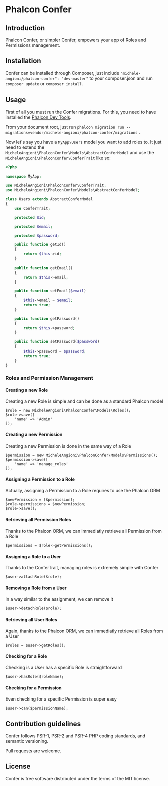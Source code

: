 # Phalcon Confer

## Introduction

Phalcon Confer, or simpler Confer, empowers your app of Roles and Permissions management.   

## Installation
 
Confer can be installed through Composer, just include `"michele-angioni/phalcon-confer": "dev-master"` to your composer.json and run `composer update` or `composer install`.

## Usage

First of all you must run the Confer migrations. 
For this, you need to have installed the [Phalcon Dev Tools](https://github.com/phalcon/phalcon-devtools).

From your document root, just run `phalcon migration run --migrations=vendor/michele-angioni/phalcon-confer/migrations` .

Now let's say you have a `MyApp\Users` model you want to add roles to. 
It just need to extend the `MicheleAngioni\PhalconConfer\Models\AbstractConferModel` and use the `MicheleAngioni\PhalconConfer\ConferTrait` like so:

```php
<?php

namespace MyApp;

use MicheleAngioni\PhalconConfer\ConferTrait;
use MicheleAngioni\PhalconConfer\Models\AbstractConferModel;

class Users extends AbstractConferModel
{
    use ConferTrait;

    protected $id;

    protected $email;

    protected $password;

    public function getId()
    {
        return $this->id;
    }

    public function getEmail()
    {
        return $this->email;
    }

    public function setEmail($email)
    {
        $this->email = $email;
        return true;
    }

    public function getPassword()
    {
        return $this->password;
    }

    public function setPassword($password)
    {
        $this->password = $password;
        return true;
    }
}
```

### Roles and Permission Management    
    
#### Creating a new Role

Creating a new Role is simple and can be done as a standard Phalcon model

    $role = new MicheleAngioni\PhalconConfer\Models\Roles();
    $role->save([
        'name' => 'Admin'
    ]);
    
#### Creating a new Permission

Creating a new Permission is done in the same way of a Role

    $permission = new MicheleAngioni\PhalconConfer\Models\Permissions();
    $permission->save([
        'name' => 'manage_roles'
    ]);
    
#### Assigning a Permission to a Role

Actually, assigning a Permission to a Role requires to use the Phalcon ORM

    $newPermission = [$permission];
    $role->permissions = $newPermission;
    $role->save();

#### Retrieving all Permission Roles

Thanks to the Phalcon ORM, we can immediatly retrieve all Permission from a Role

    $permissions = $role->getPermissions();

#### Assigning a Role to a User

Thanks to the ConferTrait, managing roles is extremely simple with Confer

    $user->attachRole($role);

#### Removing a Role from a User

In a way similar to the assignment, we can remove it

    $user->detachRole($role);

#### Retrieving all User Roles

Again, thanks to the Phalcon ORM, we can immediatly retrieve all Roles from a User

    $roles = $user->getRoles();

#### Checking for a Role

Checking is a User has a specific Role is straightforward

    $user->hasRole($roleName);

#### Checking for a Permission

Even checking for a specific Permission is super easy

    $user->can($permissionName);

## Contribution guidelines

Confer follows PSR-1, PSR-2 and PSR-4 PHP coding standards, and semantic versioning.

Pull requests are welcome.

## License

Confer is free software distributed under the terms of the MIT license.
    